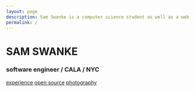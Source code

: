 ```yaml
---
layout: page
description: Sam Swanke is a computer science student as well as a web and software developer. He is currently attending college at the University of Vermont.
permalink: /
---
```


<div id='home'>
  <h1>SAM SWANKE</h1>
  <h3>software engineer / CALA / NYC</h3>

  <div class='nav'>
    <a href='/experience'>experience</a>
    <a href='/opensource'>open source</a>
    <a href='/photography'>photography</a>
  </div>
</div>